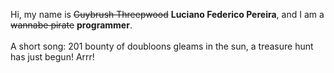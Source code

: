 Hi, my name is ~~Guybrush Threepwood~~ **Luciano Federico Pereira**, and I am a ~~wannabe pirate~~ **programmer**.<br><br>A short song: 201 bounty of doubloons gleams in the sun, a treasure hunt has just begun! Arrr!
